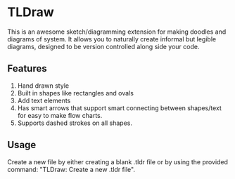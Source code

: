 # TLDraw

This is an awesome sketch/diagramming extension for making doodles and diagrams of system. It allows you to naturally create informal but legible diagrams, designed to be version controlled along side your code.

## Features

1.  Hand drawn style
2.  Built in shapes like rectangles and ovals
3.  Add text elements
4.  Has smart arrows that support smart connecting between shapes/text for easy to make flow charts.
5.  Supports dashed strokes on all shapes.

## Usage

Create a new file by either creating a blank .tldr file or by using the provided command: "TLDraw: Create a new .tldr file".

